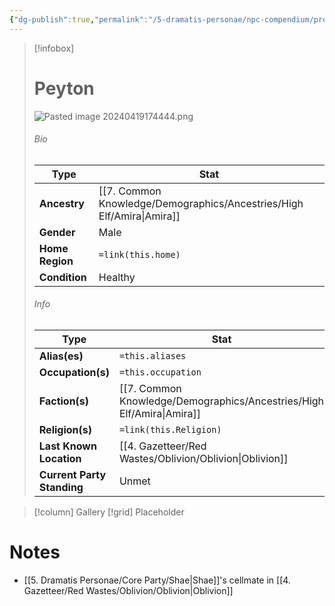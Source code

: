 ```yaml
---
{"dg-publish":true,"permalink":"/5-dramatis-personae/npc-compendium/prologue/peyton/","noteIcon":""}
---
```



> [!infobox]
> # Peyton
> ![Pasted image 20240419174444.png](/img/user/x.%20Assets/Attachments/Pasted%20image%2020240419174444.png)
> ###### Bio
> Type |  Stat |
> ---|---|
> **Ancestry** | [[7. Common Knowledge/Demographics/Ancestries/High Elf/Amira\|Amira]] |
> **Gender** | Male |
> **Home Region** | `=link(this.home)` |
> **Condition** | Healthy |
> ###### Info
> Type |  Stat |
> ---|---|
> **Alias(es)** | `=this.aliases` |
> **Occupation(s)** | `=this.occupation` |
> **Faction(s)** | [[7. Common Knowledge/Demographics/Ancestries/High Elf/Amira\|Amira]] |
> **Religion(s)** | `=link(this.Religion)` |
> **Last Known Location** | [[4. Gazetteer/Red Wastes/Oblivion/Oblivion\|Oblivion]] |
> **Current Party Standing** | Unmet |

> [!column] Gallery 
> [!grid] 
> Placeholder

# Notes

- [[5. Dramatis Personae/Core Party/Shae\|Shae]]'s cellmate in [[4. Gazetteer/Red Wastes/Oblivion/Oblivion\|Oblivion]] 

